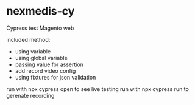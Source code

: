 # nexmedis-cy
Cypress test
Magento web

included method:
- using variable
- using global variable
- passing value for assertion
- add record video config
- using fixtures for json validation

run with npx cypress open to see live testing
run with npx cypress run to gerenate recording